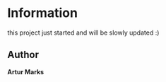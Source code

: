 #  Information

this project just started and will be slowly updated :)
  
## Author

<b>Artur Marks</b>